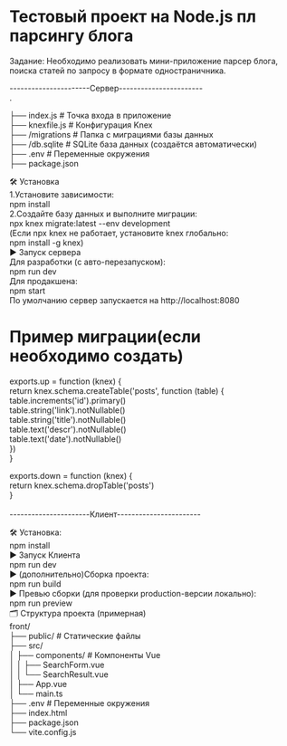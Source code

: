 # Тестовый проект на Node.js пл парсингу блога

Задание: Необходимо реализовать мини-приложение парсер блога, поиска статей по запросу в формате одностраничника.

----------------------Сервер-----------------------<br>
.<br>

├── index.js # Точка входа в приложение<br>
├── knexfile.js         # Конфигурация Knex<br>
├── /migrations         # Папка с миграциями базы данных<br>
├── /db.sqlite          # SQLite база данных (создаётся автоматически)<br>
├── .env                # Переменные окружения<br>
├── package.json<br>

🛠️ Установка<br>
1.Установите зависимости:<br>
npm install<br>
2.Создайте базу данных и выполните миграции:<br>
npx knex migrate:latest --env development<br>
(Если npx knex не работает, установите knex глобально:<br>
npm install -g knex)<br>
▶️ Запуск сервера<br>
Для разработки (c авто-перезапуском):<br>
npm run dev<br>
Для продакшена:<br>
npm start<br>
По умолчанию сервер запускается на http://localhost:8080<br>
# Пример миграции(если необходимо создать)
exports.up = function (knex) {<br>
return knex.schema.createTable('posts', function (table) {<br>
table.increments('id').primary()<br>
table.string('link').notNullable()<br>
table.string('title').notNullable()<br>
table.text('descr').notNullable()<br>
table.text('date').notNullable()<br>
})<br>
}<br>

exports.down = function (knex) {<br>
return knex.schema.dropTable('posts')<br>
}<br>
<br>
----------------------Клиент-----------------------<br>

🛠️ Установка:<br>
npm install<br>
▶️ Запуск Клиента<br>
npm run dev<br>
▶️ (дополнительно)Сборка проекта:<br>
npm run build<br>
▶️ Превью сборки (для проверки production-версии локально):<br>
npm run preview<br>
🗂️ Структура проекта (примерная)<br>
front/<br>
├── public/                # Статические файлы<br>
├── src/<br>
│   ├── components/        # Компоненты Vue<br>
│   │   ├── SearchForm.vue<br>
│   │   └── SearchResult.vue<br>
│   ├── App.vue<br>
│   └── main.ts<br>
├── .env                   # Переменные окружения<br>
├── index.html<br>
├── package.json<br>
└── vite.config.js<br>

